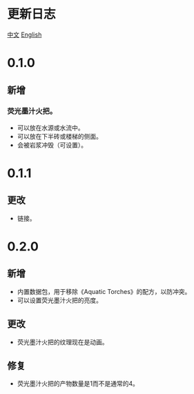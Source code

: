 # 更新日志
[中文](./CHANGELOG.md)
[English](./CHANGELOG-en.md)
# 0.1.0
## 新增
### 荧光墨汁火把。
- 可以放在水源或水流中。
- 可以放在下半砖或楼梯的侧面。
- 会被岩浆冲毁（可设置）。
# 0.1.1
## 更改
- 链接。
# 0.2.0
## 新增
- 内置数据包，用于移除《Aquatic Torches》的配方，以防冲突。
- 可以设置荧光墨汁火把的亮度。
## 更改
- 荧光墨汁火把的纹理现在是动画。
## 修复
- 荧光墨汁火把的产物数量是1而不是通常的4。